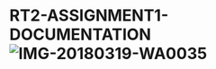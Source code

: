 # RT2-ASSIGNMENT1-DOCUMENTATION![IMG-20180319-WA0035](https://user-images.githubusercontent.com/93769409/204641866-0df2f077-6c0a-4896-a33e-73b13ab6b4ec.jpg)

